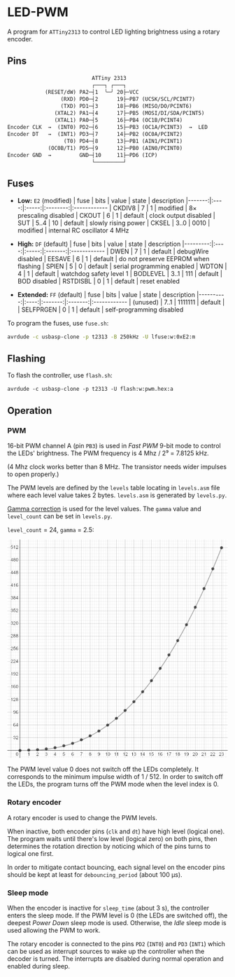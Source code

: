 # LED-PWM

A program for `ATTiny2313` to control LED lighting brightness using a rotary encoder.


## Pins

``` 
                           ATTiny 2313
                           ┌───┐ ┌───┐
            (RESET/dW) PA2─┤1  ╰─╯ 20├─VCC
                 (RXD) PD0─┤2      19├─PB7 (UCSK/SCL/PCINT7)
                 (TXD) PD1─┤3      18├─PB6 (MISO/DO/PCINT6)
               (XTAL2) PA1─┤4      17├─PB5 (MOSI/DI/SDA/PCINT5)
               (XTAL1) PA0─┤5      16├─PB4 (OC1B/PCINT4)
Encoder CLK  →  (INT0) PD2─┤6      15├─PB3 (OC1A/PCINT3)  →  LED
Encoder DT   →  (INT1) PD3─┤7      14├─PB2 (OC0A/PCINT2)
                  (T0) PD4─┤8      13├─PB1 (AIN1/PCINT1)
             (OC0B/T1) PD5─┤9      12├─PB0 (AIN0/PCINT0)
Encoder GND  →         GND─┤10     11├─PD6 (ICP)
                           └─────────┘
```


## Fuses

- **Low:** `E2` (modified)
  |   fuse | bits | value |  state   | description
  |-------:|:----:|:-----:|:--------:|:------------
  | CKDIV8 |    7 |     1 | modified | 8× prescaling disabled
  |  CKOUT |    6 |     1 | default  | clock output disabled
  |    SUT | 5..4 |    10 | default  | slowly rising power
  |  CKSEL | 3..0 |  0010 | modified | internal RC oscillator 4 MHz
  
- **High:** `DF` (default)
  |     fuse | bits | value |  state  | description
  |---------:|:----:|:-----:|:-------:|:------------
  |     DWEN |    7 |     1 | default | debugWire disabled
  |   EESAVE |    6 |     1 | default | do not preserve EEPROM when flashing
  |    SPIEN |    5 |     0 | default | serial programming enabled
  |    WDTON |    4 |     1 | default | watchdog safety level 1
  | BODLEVEL | 3..1 |   111 | default | BOD disabled
  | RSTDISBL |    0 |     1 | default | reset enabled
  
- **Extended:** `FF` (default)
  |      fuse | bits |  value  |  state  | description
  |----------:|:----:|:-------:|:-------:|:------------
  | (unused)  | 7..1 | 1111111 | default | 
  | SELFPRGEN |    0 |       1 | default | self-programming disabled

To program the fuses, use `fuse.sh`:
``` bash
avrdude -c usbasp-clone -p t2313 -B 250kHz -U lfuse:w:0xE2:m
```


## Flashing

To flash the controller, use `flash.sh`:
```
avrdude -c usbasp-clone -p t2313 -U flash:w:pwm.hex:a
```


## Operation

### PWM

16-bit PWM channel A (pin `PB3`) is used in _Fast PWM_ 9-bit mode to control the LEDs' brightness.
The PWM frequency is 4 Mhz / 2⁹ = 7.8125 kHz.

(4 Mhz clock works better than 8 MHz. The transistor needs wider impulses to open properly.)

The PWM levels are defined by the `levels` table locating in `levels.asm` file where each level value takes 2 bytes.
`levels.asm` is generated by `levels.py`.

[Gamma correction](https://en.wikipedia.org/wiki/Gamma_correction) is used for the level values. The `gamma` value and `level_count` can be set in `levels.py`.

`level_count` = 24, `gamma` = 2.5:

![level-graph](level-graph.png)

The PWM level value 0 does not switch off the LEDs completely. It corresponds to the minimum impulse width of 1 / 512. In order to switch off the LEDs, the program turns off the PWM mode when the level index is 0.

### Rotary encoder

A rotary encoder is used to change the PWM levels.

When inactive, both encoder pins (`clk` and `dt`) have high level (logical one).
The program waits until there's low level (logical zero) on both pins, then determines the rotation direction by noticing which of the pins  turns to logical one first.

In order to mitigate contact bouncing, each signal level on the encoder pins should be kept at least for `debouncing_period` (about 100 µs).

### Sleep mode

When the encoder is inactive for `sleep_time` (about 3 s), the controller enters the sleep mode.
If the PWM level is 0 (the LEDs are switched off), the deepest _Power Down_ sleep mode is used. Otherwise, the _Idle_ sleep mode is used allowing the PWM to work.

The rotary encoder is connected to the pins `PD2` (`INT0`) and `PD3` (`INT1`) which can be used as interrupt sources to wake up the controller when the decoder is turned.
The interrupts are disabled during normal operation and enabled during sleep.
